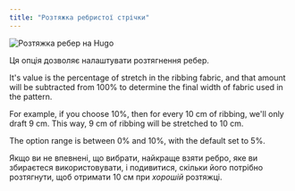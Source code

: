 ```yaml
---
title: "Розтяжка ребристої стрічки"
---
```


![Розтяжка ребер на Hugo](./ribbingstretch.svg)

Ця опція дозволяє налаштувати розтягнення ребер.

It's value is the percentage of stretch in the ribbing fabric, and that amount will be subtracted from 100% to determine the final width of fabric used in the pattern.

For example, if you choose 10%, then for every 10 cm of ribbing, we'll only draft 9 cm. This way, 9 cm of ribbing will be stretched to 10 cm.

The option range is between 0% and 10%, with the default set to 5%.

<Note>

Якщо ви не впевнені, що вибрати, найкраще взяти ребро, яке ви збираєтеся використовувати, і подивитися, скільки його
потрібно розтягнути, щоб отримати 10 см при _хорошій_ розтяжці.

</Note>




